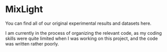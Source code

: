 # MixLight

You can find all of our original experimental results and datasets here. 

I am currently in the process of organizing the relevant code, as my coding skills were quite limited when I was working on this project, and the code was written rather poorly.

